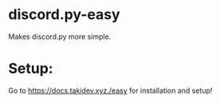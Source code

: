 # discord.py-easy
Makes discord.py more simple.

# Setup:

Go to https://docs.takidev.xyz./easy for installation and setup!
